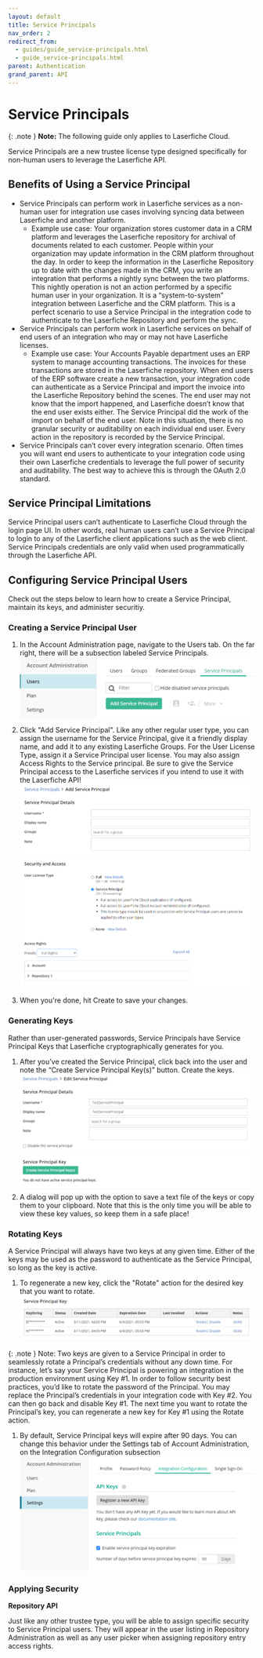 ```yaml
---
layout: default
title: Service Principals
nav_order: 2
redirect_from:
  - guides/guide_service-principals.html
  - guide_service-principals.html
parent: Authentication
grand_parent: API
---
```

<!--Copyright (c) Laserfiche.
See LICENSE and LICENSE-CODE in the project root for license information.-->

# Service Principals

{: .note }
**Note:** The following guide only applies to Laserfiche Cloud.

Service Principals are a new trustee license type designed specifically for non-human users to leverage the Laserfiche API.

## Benefits of Using a Service Principal

- Service Principals can perform work in Laserfiche services as a non-human user for integration use cases involving syncing data between Laserfiche and another platform.
    - Example use case: Your organization stores customer data in a CRM platform and leverages the Laserfiche repository for archival of documents related to each customer. People within your organization may update information in the CRM platform throughout the day. In order to keep the information in the Laserfiche Repository up to date with the changes made in the CRM, you write an integration that performs a nightly sync between the two platforms. This nightly operation is not an action performed by a specific human user in your organization. It is a “system-to-system” integration between Laserfiche and the CRM platform. This is a perfect scenario to use a Service Principal in the integration code to authenticate to the Laserfiche Repository and perform the sync.
- Service Principals can perform work in Laserfiche services on behalf of end users of an integration who may or may not have Laserfiche licenses.
    - Example use case: Your Accounts Payable department uses an ERP system to manage accounting transactions. The invoices for these transactions are stored in the Laserfiche repository. When end users of the ERP software create a new transaction, your integration code can authenticate as a Service Principal and import the invoice into the Laserfiche Repository behind the scenes. The end user may not know that the import happened, and Laserfiche doesn’t know that the end user exists either. The Service Principal did the work of the import on behalf of the end user. Note in this situation, there is no granular security or auditability on each individual end user. Every action in the repository is recorded by the Service Principal.
- Service Principals can’t cover every integration scenario. Often times you will want end users to authenticate to your integration code using their own Laserfiche credentials to leverage the full power of security and auditability. The best way to achieve this is through the OAuth 2.0 standard.

## Service Principal Limitations

Service Principal users can’t authenticate to Laserfiche Cloud through the login page UI. In other words, real human users can’t use a Service Principal to login to any of the Laserfiche client applications such as the web client. Service Principals credentials are only valid when used programmatically through the Laserfiche API.

## Configuring Service Principal Users

Check out the steps below to learn how to create a Service Principal, maintain its keys, and administer securitiy.

### Creating a Service Principal User

1. In the Account Administration page, navigate to the Users tab. On the far right, there will be a subsection labeled Service Principals. ![](./assets/images/service-principals-01.png)

1. Click "Add Service Principal". Like any other regular user type, you can assign the username for the Service Principal, give it a friendly display name, and add it to any existing Laserfiche Groups. For the User License Type, assign it a Service Principal user license. You may also assign Access Rights to the Service principal. Be sure to give the Service Principal access to the Laserfiche services if you intend to use it with the Laserfiche API! ![](./assets/images/service-principals-02.png)
1. When you're done, hit Create to save your changes.

### Generating Keys

Rather than user-generated passwords, Service Principals have Service Principal Keys that Laserfiche cryptographically generates for you.

1. After you’ve created the Service Principal, click back into the user and note the “Create Service Principal Key(s)” button. Create the keys.![](./assets/images/service-principals-03.png)
1. A dialog will pop up with the option to save a text file of the keys or copy them to your clipboard. Note that this is the only time you will be able to view these key values, so keep them in a safe place!

### Rotating Keys

A Service Principal will always have two keys at any given time. Either of the keys may be used as the password to authenticate as the Service Principal, so long as the key is active.

1. To regenerate a new key, click the "Rotate" action for the desired key that you want to rotate. ![](./assets/images/service-principals-04.png)

{: .note }
Note: Two keys are given to a Service Principal in order to seamlessly rotate a Principal’s credentials without any down time. For instance, let’s say your Service Principal is powering an integration in the production environment using Key #1. In order to follow security best practices, you’d like to rotate the password of the Principal. You may replace the Principal’s credentials in your integration code with Key #2. You can then go back and disable Key #1. The next time you want to rotate the Principal’s key, you can regenerate a new key for Key #1 using the Rotate action.

1.  By default, Service Principal keys will expire after 90 days. You can change this behavior under the Settings tab of Account Administration, on the Integration Configuration subsection ![](./assets/images/service-principals-05.png)


### Applying Security
**Repository API**

Just like any other trustee type, you will be able to assign specific security to Service Principal users. They will appear in the user listing in Repository Administration as well as any user picker when assigning repository entry access rights.

